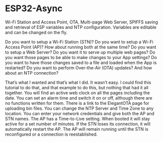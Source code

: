 # ESP32-Async
Wi-Fi Station and Access Point, OTA, Multi-page Web Server, SPIFFS saving and retrieval of ESP variables and NTP configuration. Variables are editable and can be changed on the fly.

Do you want to setup a Wi-Fi Station (STN)?
Do you want to setup a Wi-Fi Access Point (AP)?
How about running both at the same time? 
Do you want to setup a Web Server?
Do you want it to serve up multiple web pages?
Do you want those pages to be able to make changes to your App settings?
Do you want to have those changes saved to a file and loaded when the App is restarted?
Do you want to perform Over-the-Air (OTA) updates?
And how about an NTP connection?

That’s what I wanted and that’s what I did. It wasn’t easy. I could find this tutorial to do that, and that example to do this, but nothing that had it all together. You will find an active web clock on all the pages including the date. You can set an alarm time and switch it on or off, although there are no functions written for them. There is a link to the ElegantOTA page for uploading bin files. You can change the NTP Server and Time Zone to any location. You can enter your network credentials and give both the AP and STN names. The AP has a Time-to-Live setting. When booted it will stay active for a set number of minutes. If the STN loses its connection, it will automatically restart the AP. The AP will remain running until the STN is reconfigured or a connection is reestablished. 

